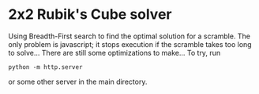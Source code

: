# 2x2 Rubik's Cube solver
Using Breadth-First search to find the optimal solution for a scramble. The only problem is javascript; it stops execution if the scramble takes too long to solve... There are still some optimizations to make... To try, run

`python -m http.server`

or some other server in the main directory.
